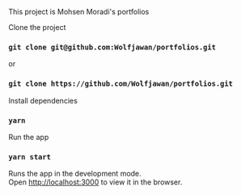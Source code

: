This project is Mohsen Moradi's portfolios 

Clone the project 
### `git clone git@github.com:Wolfjawan/portfolios.git` 
or
### `git clone https://github.com/Wolfjawan/portfolios.git`

Install dependencies  
### `yarn`
Run the app
### `yarn start`

Runs the app in the development mode.<br />
Open [http://localhost:3000](http://localhost:3000) to view it in the browser.
